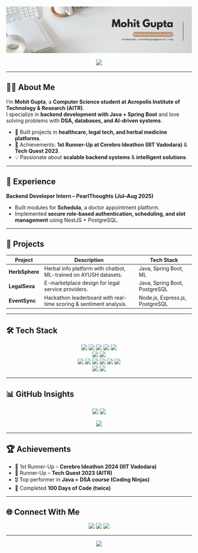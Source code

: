 <!-- HEADER BANNER -->
<p align="center">
  <img src="Banner.jpg" alt="Mohit Gupta | Backend Developer" />
</p>

<!-- SLIDING SUBTITLE -->
<p align="center">
  <a href="https://github.com/MohitGupta2004">
    <img src="https://readme-typing-svg.herokuapp.com?font=Fira+Code&weight=600&size=22&duration=3000&pause=800&color=38B2AC&center=true&vCenter=true&width=650&lines=Backend+Developer+%7C+Java+%26+Spring+Boot;AI+Enthusiast;Innovator;Always+Building+%26+Always+Learning">
  </a>
</p>

---

## 👨‍💻 About Me  

I’m **Mohit Gupta**, a **Computer Science student at Acropolis Institute of Technology & Research (AITR)**.  
I specialize in **backend development with Java + Spring Boot** and love solving problems with **DSA, databases, and AI-driven systems**.  

- 🚀 Built projects in **healthcare, legal tech, and herbal medicine platforms**.  
- 🎯 Achievements: **1st Runner-Up at Cerebro Ideathon (IIIT Vadodara)** & **Tech Quest 2023**.  
- 💡 Passionate about **scalable backend systems** & **intelligent solutions**.  

---

## 🏢 Experience  

**Backend Developer Intern – PearlThoughts (Jul–Aug 2025)**  
- Built modules for **Schedula**, a doctor appointment platform.  
- Implemented **secure role-based authentication, scheduling, and slot management** using NestJS + PostgreSQL.  

---

## 🚀 Projects  

| Project         | Description | Tech Stack |
|-----------------|-------------|------------|
| **HerbSphere** | Herbal info platform with chatbot, ML-trained on AYUSH datasets. | Java, Spring Boot, ML |
| **LegalSeva** | E-marketplace design for legal service providers. | Java, Spring Boot, PostgreSQL |
| **EventSync** | Hackathon leaderboard with real-time scoring & sentiment analysis. | Node.js, Express.js, PostgreSQL |

---

## 🛠️ Tech Stack  

<p align="center">
  <img src="https://img.shields.io/badge/Java-007396?style=for-the-badge&logo=openjdk&logoColor=white" />
  <img src="https://img.shields.io/badge/Spring%20Boot-6DB33F?style=for-the-badge&logo=springboot&logoColor=white" />
  <img src="https://img.shields.io/badge/SQL-1E90FF?style=for-the-badge&logo=postgresql&logoColor=white" />
  <img src="https://img.shields.io/badge/MySQL-4479A1?style=for-the-badge&logo=mysql&logoColor=white" />
  <img src="https://img.shields.io/badge/PostgreSQL-336791?style=for-the-badge&logo=postgresql&logoColor=white" />
  <br/>
  <img src="https://img.shields.io/badge/HTML5-E34F26?style=for-the-badge&logo=html5&logoColor=white" />
  <img src="https://img.shields.io/badge/CSS3-1572B6?style=for-the-badge&logo=css3&logoColor=white" />
  <br/>
  <img src="https://img.shields.io/badge/Git-F05032?style=for-the-badge&logo=git&logoColor=white" />
  <img src="https://img.shields.io/badge/Postman-FF6C37?style=for-the-badge&logo=postman&logoColor=white" />
  <img src="https://img.shields.io/badge/IntelliJ-000000?style=for-the-badge&logo=intellijidea&logoColor=white" />
  <img src="https://img.shields.io/badge/VS%20Code-0078D4?style=for-the-badge&logo=visualstudiocode&logoColor=white" />
  <img src="https://img.shields.io/badge/Eclipse-2C2255?style=for-the-badge&logo=eclipseide&logoColor=white" />
  <img src="https://img.shields.io/badge/pgAdmin-316192?style=for-the-badge&logo=postgresql&logoColor=white" />
  <br/>
  <img src="https://img.shields.io/badge/OOP-4682B4?style=for-the-badge&logo=databricks&logoColor=white" />
  <img src="https://img.shields.io/badge/DSA-1E90FF?style=for-the-badge&logo=codeforces&logoColor=white" />
</p>

---

## 📊 GitHub Insights  

<p align="center">
  <img src="https://github-readme-stats.vercel.app/api?username=MohitGupta2004&show_icons=true&theme=github_dark&hide_border=true" height="165"/>
  <img src="https://streak-stats.demolab.com?user=MohitGupta2004&theme=github-dark-blue&hide_border=true" height="165"/>
</p>

<p align="center">
  <img src="https://github-readme-stats.vercel.app/api/top-langs/?username=MohitGupta2004&layout=compact&theme=github_dark&hide_border=true" height="165"/>
</p>

---

## 🏆 Achievements  

- 🥈 1st Runner-Up – **Cerebro Ideathon 2024 (IIIT Vadodara)**  
- 🥈 Runner-Up – **Tech Quest 2023 (AITR)**  
- 🎖️ Top performer in **Java + DSA course (Coding Ninjas)**  
- 🏅 Completed **100 Days of Code (twice)**  

---

## 🌐 Connect With Me  

<p align="center">
  <a href="https://linkedin.com/in/mohit-gupta09"><img src="https://img.shields.io/badge/LinkedIn-0e75b6?style=for-the-badge&logo=linkedin&logoColor=white" /></a>
  <a href="https://github.com/MohitGupta2004"><img src="https://img.shields.io/badge/GitHub-38b2ac?style=for-the-badge&logo=github&logoColor=white" /></a>
  <a href="https://leetcode.com/u/MohitGupta09/"><img src="https://img.shields.io/badge/LeetCode-0e75b6?style=for-the-badge&logo=leetcode&logoColor=white" /></a>
</p>

---

<!-- FOOTER -->
<p align="center">
  <img src="https://capsule-render.vercel.app/api?type=waving&color=0:38b2ac,100:0e75b6&height=120&section=footer" />
</p>
